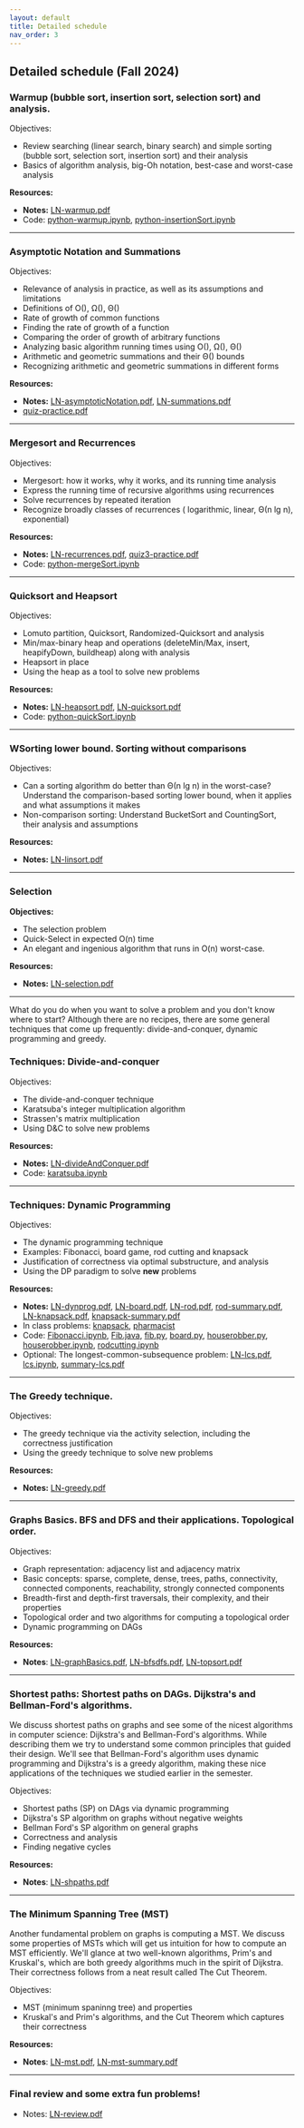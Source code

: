 ```yaml
---
layout: default 
title: Detailed schedule
nav_order: 3
---
```



## Detailed schedule (Fall 2024)



### Warmup (bubble sort, insertion sort, selection sort) and analysis.

Objectives: 
  *  Review searching (linear search, binary search) and simple sorting (bubble sort, selection sort, insertion sort) and their analysis
  *  Basics of algorithm analysis, big-Oh notation,  best-case and worst-case analysis

__Resources:__     
  * __Notes:__ [LN-warmup.pdf](../docs/LN-warmup.pdf)     
  *  Code: [python-warmup.ipynb](../docs/python-warmup.ipynb), [python-insertionSort.ipynb](../docs/python-insertionSort.ipynb)
 ***
 
 
### Asymptotic Notation and Summations

Objectives:
* Relevance of analysis in practice, as well as its assumptions and limitations
* Definitions of O(), Ω(), Θ()
* Rate of growth of common functions
* Finding the rate of growth of a function
* Comparing the order of growth of  arbitrary functions 
* Analyzing basic algorithm running times using O(), Ω(), Θ() 
* Arithmetic and geometric summations and their Θ() bounds 
* Recognizing arithmetic and geometric summations in different forms

__Resources:__    
  * __Notes:__ [LN-asymptoticNotation.pdf](../docs/LN-asymptoticNotation.pdf),  [LN-summations.pdf](../docs/LN-summations.pdf)
  * [quiz-practice.pdf](../docs/quiz2-practice.pdf)
    
***
      
   
### Mergesort and Recurrences

Objectives: 
* Mergesort: how it works, why it works, and its running time analysis
* Express the running time of recursive algorithms using recurrences
* Solve recurrences by repeated iteration
* Recognize broadly classes of recurrences ( logarithmic, linear, Θ(n lg n), exponential)

__Resources:__    
  * __Notes:__ [LN-recurrences.pdf](../docs/LN-recurrences.pdf), [quiz3-practice.pdf](../docs/quiz3-practice.pdf)
  * Code: [python-mergeSort.ipynb](../docs/python-mergesort.ipynb)  
 ***


### Quicksort and Heapsort 

Objectives:
* Lomuto partition, Quicksort, Randomized-Quicksort and analysis
* Min/max-binary heap  and operations   (deleteMin/Max, insert, heapifyDown, buildheap) along with  analysis 
* Heapsort  in place 
* Using the heap as a tool to solve new problems 

__Resources:__     
* __Notes:__ [LN-heapsort.pdf](../docs/LN-heapsort.pdf), [LN-quicksort.pdf](../docs/LN-quicksort.pdf)  
* Code: [python-quickSort.ipynb](../docs/python-quicksort.ipynb)
 ***
  
  
### WSorting lower bound. Sorting without comparisons

Objectives: 
* Can a sorting algorithm do better than Θ(n lg n) in the worst-case? Understand the comparison-based sorting lower bound, when it applies and what assumptions it makes
* Non-comparison sorting: Understand BucketSort and CountingSort,  their analysis and assumptions

__Resources:__     
  * __Notes:__ [LN-linsort.pdf](../docs/LN-linsort.pdf)
***


### Selection

__Objectives:__ 
* The selection problem
* Quick-Select in expected O(n) time 
* An elegant and ingenious algorithm that runs in O(n) worst-case.

__Resources:__
  * __Notes:__  [LN-selection.pdf](../docs/LN-selection.pdf) 
 ***
 

What do you do when you want to solve a problem and you don't know where to start? Although there are no recipes, there are some general techniques that come up frequently: divide-and-conquer, dynamic programming and greedy.  

### Techniques: Divide-and-conquer


Objectives: 
* The divide-and-conquer technique 
* Karatsuba's integer multiplication algorithm
* Strassen's  matrix multiplication  
* Using D&C to solve new problems

__Resources:__
  * __Notes:__ [LN-divideAndConquer.pdf](../docs/LN-divideAndConquer.pdf)
  * Code: [karatsuba.ipynb](../docs/python-Karatsuba.ipynb)
***
 
### Techniques: Dynamic Programming 

Objectives:
* The dynamic programming  technique
* Examples: Fibonacci, board game, rod cutting and knapsack
* Justification of correctness via optimal substructure, and analysis
* Using the DP paradigm to solve **new** problems 

__Resources:__
* __Notes:__ [LN-dynprog.pdf](../docs/LN-dynprog.pdf), [LN-board.pdf](../docs/LN-board.pdf), [LN-rod.pdf](../docs/LN-rod.pdf), [rod-summary.pdf](../docs/summary-rod.pdf), [LN-knapsack.pdf](../docs/LN-knapsack.pdf), [knapsack-summary.pdf](../docs/summary-knapsack.pdf)
* In class problems: [knapsack](../docs/week10-problem1.pdf), [pharmacist](../docs/week10-problem2.pdf)
*  Code: [Fibonacci.ipynb](../docs/python-Fibonacci.ipynb), [Fib.java](../docs/Fib.java), [fib.py](../docs/fib.py), [board.py](../docs/board.py), [houserobber.py](../docs/houserobber.py), [houserobber.ipynb](../docs/python-houserobber.ipynb), [rodcutting.ipynb](../docs/python-RodCutting.ipynb)
*  Optional: The longest-common-subsequence  problem:  [LN-lcs.pdf](../docs/LN-lcs.pdf),  [lcs.ipynb](../docs/python-LCS.ipynb), [summary-lcs.pdf](../docs/summary-lcs.pdf)

***
 
### The Greedy technique.  

Objectives:
* The greedy technique  via the activity selection, including the correctness justification
* Using the greedy technique to solve new problems
  
__Resources:__
* __Notes:__ [LN-greedy.pdf](../docs/LN-greedy.pdf)

***
 
 
### Graphs Basics. BFS and DFS and their applications.  Topological order. 


Objectives:
* Graph representation:  adjacency list and adjacency matrix 
* Basic concepts: sparse, complete, dense, trees, paths, connectivity, connected components, reachability, strongly connected components 
* Breadth-first and depth-first traversals, their complexity,  and their properties 
* Topological order and  two algorithms for computing a topological order
* Dynamic programming on DAGs

__Resources:__
*  __Notes__: [LN-graphBasics.pdf](../docs/LN-basics.pdf), [LN-bfsdfs.pdf](../docs/LN-bfsdfs.pdf), [LN-topsort.pdf](../docs/LN-topsort.pdf) 
***

  
### Shortest paths: Shortest paths on DAGs.  Dijkstra's and  Bellman-Ford's algorithms. 

We discuss shortest paths on graphs and see some of the nicest algorithms in computer science: Dijkstra's and Bellman-Ford's algorithms. While describing them we try to understand some common principles that guided their design. We'll see that Bellman-Ford's
algorithm uses dynamic programming and Dijkstra's is a greedy algorithm, making these nice applications of the techniques we studied
earlier in the semester.

Objectives:
* Shortest paths (SP) on DAgs via dynamic programming
* Dijkstra's SP algorithm on graphs without negative weights
* Bellman Ford's SP algorithm on general graphs
* Correctness and analysis
* Finding negative cycles 

__Resources:__
*  __Notes__:  [LN-shpaths.pdf](../docs/LN-shpaths.pdf)
***

 
### The Minimum Spanning Tree (MST) 

Another fundamental problem on graphs is computing a MST. We discuss
some properties of MSTs which will get us intuition for how to
compute an MST efficiently. We'll glance at two well-known algorithms,
Prim's and Kruskal's, which are both greedy algorithms much in the
spirit of Dijkstra.  Their correctness follows from a neat result
called The Cut Theorem.

Objectives:
* MST (minimum spaninng tree)  and properties
* Kruskal's and Prim's algorithms, and the Cut Theorem which captures their correctness

__Resources:__
*  __Notes__:  [LN-mst.pdf](../docs/LN-mst.pdf), [LN-mst-summary.pdf](../docs/LN-mst-summary.pdf)
***

### Final review and some extra fun problems!

* Notes: [LN-review.pdf](../docs/LN-review.pdf)

 




